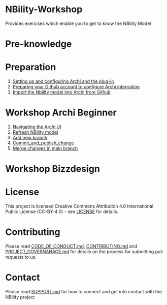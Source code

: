 # NBility-Workshop
Provides exercises which enable you to get to know the NBility Model

# Pre-knowledge

# Preparation

1. [Setting up and configuring Archi and the plug-in](https://github.com/NBility-Model/NBility-Workshop/blob/main/Preparation/Preparation_1_Download_and_install_the_coArchi_plug-in.md)
2. [Preparing your Github account to configure Archi integration](https://github.com/NBility-Model/NBility-Workshop/blob/main/Preparation/Preparation_2_Preparing-your_Github_account_to_configure_Archi_integration.md)
3. [Import the Nbility model into Archi from Github](https://github.com/NBility-Model/NBility-Workshop/blob/main/Preparation/Preparation_3_Import_the_model_into_Archi_from_Github.md)

# Workshop Archi Beginner

1. [Navigating the Archi UI](https://github.com/NBility-Model/NBility-Workshop/blob/main/Workshop-Archi-beginner/Workshop_1_Navigating_the_UI.md)
2. [Refresh NBility model](https://github.com/NBility-Model/NBility-Workshop/blob/main/Workshop-Archi-beginner/Workshop_2_Refresh_model.md)
3. [Add new branch](https://github.com/NBility-Model/NBility-Workshop/blob/main/Workshop-Archi-beginner/Workshop_3_Add_new_branch.md)
4. [Commit_and_publish_change](https://github.com/NBility-Model/NBility-Workshop/blob/main/Workshop-Archi-beginner/Workshop_4_Commit_and_publish_change.md)
5. [Merge changes in main branch](https://github.com/NBility-Model/NBility-Workshop/blob/main/Workshop-Archi-beginner/Workshop_5_Merge_change.md)

# Workshop Bizzdesign

# License
This project is licensed Creative Commons Attribution 4.0 International Public License (CC-BY-4.0) - see [LICENSE](LICENSE) for details.

# Contributing
Please read [CODE_OF_CONDUCT.md](CODE_OF_CONDUCT.md), [CONTRIBUTING.md](CONTRIBUTING.md) and [PROJECT_GOVERNANACE.md](PROJECT_GOVERNANCE.md) for details on the process for submitting pull requests to us.

# Contact
Please read [SUPPORT.md](SUPPORT.md) for how to connect and get into contact with the NBility project
